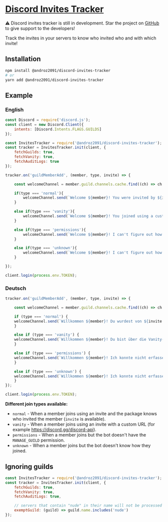 # [Discord Invites Tracker](https://npmjs.com/@androz2091/discord-invites-tracker)

⚠️ Discord invites tracker is still in development. Star the project on [GitHub](https://github.com/Androz2091/discord-invites-tracker) to give support to the developers!

Track the invites in your servers to know who invited who and with which invite!

## Installation

```sh
npm install @androz2091/discord-invites-tracker
# or
yarn add @androz2091/discord-invites-tracker
```

## Example


### English

```js
const Discord = require('discord.js');
const client = new Discord.Client({
    intents: [Discord.Intents.FLAGS.GUILDS]
});

const InvitesTracker = require('@androz2091/discord-invites-tracker');
const tracker = InvitesTracker.init(client, {
    fetchGuilds: true,
    fetchVanity: true,
    fetchAuditLogs: true
});

tracker.on('guildMemberAdd', (member, type, invite) => {

    const welcomeChannel = member.guild.channels.cache.find((ch) => ch.name === 'welcome');

    if(type === 'normal'){
        welcomeChannel.send(`Welcome ${member}! You were invited by ${invite.inviter.username}!`);
    }

    else if(type === 'vanity'){
        welcomeChannel.send(`Welcome ${member}! You joined using a custom invite!`);
    }

    else if(type === 'permissions'){
        welcomeChannel.send(`Welcome ${member}! I can't figure out how you joined because I don't have the "Manage Server" permission!`);
    }

    else if(type === 'unknown'){
        welcomeChannel.send(`Welcome ${member}! I can't figure out how you joined the server...`);
    }

});

client.login(process.env.TOKEN);
```

### Deutsch

```js
tracker.on('guildMemberAdd', (member, type, invite) => {

    const welcomeChannel = member.guild.channels.cache.find((ch) => ch.name === 'welcome');

    if (type === 'normal') {
	welcomeChannel.send(`Willkommen ${member}! Du wurdest von ${invite.inviter.username} eingeladen!`);
    }

    else if (type === 'vanity') {
	welcomeChannel.send(`Willkommen ${member}! Du bist über die Vanity-URL beigetrten!`);
    }

    else if (type === 'permissions') {
	welcomeChannel.send(`Willkommen ${member}! Ich konnte nicht erfassen, wie du dem Server beigetreten bist, weil ich nicht über die Berechtigung "Server verwalten" verfüge!`);
    }

    else if (type === 'unknown') {
	welcomeChannel.send(`Willkommen ${member}! Ich konnte nicht erfassen, wie du dem Server beigetreten bist...`);
    }
});

client.login(process.env.TOKEN);
```

**Different join types available:**

* `normal` - When a member joins using an invite and the package knows who invited the member (`invite` is available).
* `vanity` - When a member joins using an invite with a custom URL (for example https://discord.gg/discord-api).
* `permissions` - When a member joins but the bot doesn't have the `MANAGE_GUILD` permission.
* `unknown` - When a member joins but the bot doesn't know how they joined.

## Ignoring guilds

```js
const InvitesTracker = require('@androz2091/discord-invites-tracker');
const tracker = InvitesTracker.init(client, {
    fetchGuilds: true,
    fetchVanity: true,
    fetchAuditLogs: true,

    // servers that contain "nude" in their name will not be processed
    exemptGuild: (guild) => guild.name.includes('nude')
});
```
